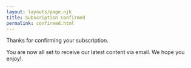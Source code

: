 ```yaml
---
layout: layouts/page.njk
title: Subscription Confirmed
permalink: confirmed.html
---
```


<p class="ta-center"> Thanks for confirming your subscription.</p>
<p class="ta-center"> You are now all set to receive our latest content via email. We hope you enjoy!.</p>




